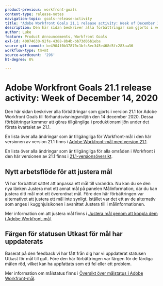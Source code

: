 ```yaml
---
product-previous: workfront-goals
content-type: release-notes
navigation-topic: goals-release-activity
title: "Adobe Workfront Goals 21.1 release activity: Week of December 14, 2020"
description: Den här sidan beskriver alla förbättringar som gjorts i version 21.1 för Adobe Workfront Goals till förhandsvisningsmiljön den 14 december 2020. Dessa förbättringar kommer att göras tillgängliga i produktionsmiljön under det första kvartalet av 21.1.
author: Luke
feature: Product Announcements, Workfront Goals
exl-id: 40074630-92fe-4388-8b4b-bb73d06b1eba
source-git-commit: be4904f0b37870c1bfc8ec345e468d5fc283aa36
workflow-type: tm+mt
source-wordcount: '296'
ht-degree: 0%

---
```


# Adobe Workfront Goals 21.1 release activity: Week of December 14, 2020

Den här sidan beskriver alla förbättringar som gjorts i version 21.1 för Adobe Workfront Goals till förhandsvisningsmiljön den 14 december 2020. Dessa förbättringar kommer att göras tillgängliga i produktionsmiljön under det första kvartalet av 21.1.

En lista över alla ändringar som är tillgängliga för Workfront-mål i den här versionen av version 21.1 finns i [Adobe Workfront-mål med version 21.1](../../../../product-announcements/product-releases/goals-release-activity/goals-release-21-1.md).

En lista över alla ändringar som är tillgängliga för alla områden i Workfront i den här versionen av 21.1 finns i [21.1-versionsöversikt](../../../../product-announcements/product-releases/21.1-release-activity/21-1-release-overview.md).

## Nytt arbetsflöde för att justera mål

Vi har förbättrat sättet att anpassa ett mål till varandra. Nu kan du se den nya länken Justera mot ett annat mål på panelen Målinformation, där du kan justera ditt mål mot ett överordnat mål. Före den här förbättringen var alternativet att justera ett mål inte synligt. Istället var det ett av de alternativ som anges i kugghjulsikonen i avsnittet Justera till i målinformationen.

Mer information om att justera mål finns i [Justera mål genom att koppla dem i Adobe Workfront-mål](../../../../workfront-goals/goal-alignment/align-goals-by-connecting-them.md).

## Färgen för statusen Utkast för mål har uppdaterats

Baserat på den feedback vi har fått från dig har vi uppdaterat statusen Utkast för mål till gult. Före den här förbättringen var färgen för de färdiga målen röd, vilket kan ha uppfattats som ett fel eller ett problem.

Mer information om målstatus finns i [Översikt över målstatus i Adobe Workfront-mål](../../../../workfront-goals/goal-management/goal-status-overview.md).
